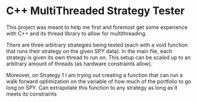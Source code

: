 # C++ MultiThreaded Strategy Tester

This project was meant to help me first and foremost get some experience with C++ and its 
thread library to allow for multithreading.

There are three arbitrary strategies being tested (each with a void function that runs their strategy
on the given SPY data). In the main file, each strategy is given its own thread to run on. This
setup can be scaled up to an arbitrary amount of threads (as hardware constraints allow).

Moreover, on Strategy 1 I am trying out creating a function that can run a walk forward optimization on the variable
of how much of the portfolio to go long on SPY. Can extrapolate this function to any strategy as long as it meets its constraints
